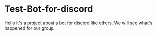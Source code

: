 # Test-Bot-for-discord
Hello it's a project about a bot for discord like others.
We will see what's happened for our group.
